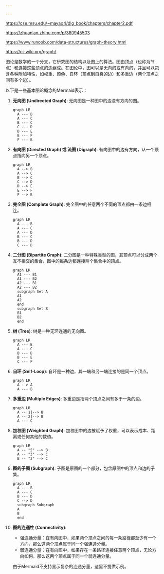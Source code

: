 ```yaml
---

---
```




https://cse.msu.edu/~mayao4/dlg_book/chapters/chapter2.pdf

https://zhuanlan.zhihu.com/p/380945503

https://www.runoob.com/data-structures/graph-theory.html

https://oi-wiki.org/graph/





图论是数学的一个分支，它研究图的结构以及图上的算法。图由顶点（也称为节点）和连接这些顶点的边组成。在图论中，图可以是无向的或有向的，并且可以包含各种附加特性，如权重、颜色、自环（顶点到自身的边）和多重边（两个顶点之间有多个边）。

以下是一些基本图论概念的Mermaid表示：

1. **无向图 (Undirected Graph)**:
   无向图是一种图中的边没有方向的图。

   ```mermaid
   graph LR
     A --- B
     A --- C
     B --- C
     C --- D
     D --- E
     E --- F
     F --- B
   ```

2. **有向图 (Directed Graph) 或 流图 (Digraph)**:
   有向图中的边有方向，从一个顶点指向另一个顶点。

   ```mermaid
   graph LR
     A --> B
     A --> C
     B --> C
     C --> D
     D --> E
     E --> F
     F --> B
   ```

3. **完全图 (Complete Graph)**:
   完全图中的任意两个不同的顶点都由一条边相连。

   ```mermaid
   graph LR
     A --- B
     A --- C
     A --- D
     B --- C
     B --- D
     C --- D
   ```

4. **二分图 (Bipartite Graph)**:
   二分图是一种特殊类型的图，其顶点可以分成两个互不相交的集合，图中的每条边都连接两个集合中的顶点。

   ```mermaid
   graph LR
     A1 --- B1
     A1 --- B2
     A2 --- B1
     A2 --- B2
     subgraph Set A
     A1
     A2
     end
     subgraph Set B
     B1
     B2
     end
   ```

5. **树 (Tree)**:
   树是一种无环连通的无向图。

   ```mermaid
   graph LR
     A --- B
     A --- C
     B --- D
     B --- E
     C --- F
   ```

6. **自环 (Self-Loop)**:
   自环是一种边，其一端和另一端连接的是同一个顶点。

   ```mermaid
   graph LR
     A --> A
     A --- B
   ```

7. **多重边 (Multiple Edges)**:
   多重边是指两个顶点之间有多于一条的边。

   ```mermaid
   graph LR
     A --|1|--> B
     A --|2|--> B
     A --- C
   ```

8. **加权图 (Weighted Graph)**:
   加权图中的边被赋予了权重，可以表示成本、距离或任何其他的数值。

   ```mermaid
   graph LR
     A -- "5" --> B
     A -- "3" --> C
     B -- "2" --> C
   ```

9. **图的子图 (Subgraph)**:
   子图是原图的一个部分，包含原图中的顶点和边的子集。

   ```mermaid
   graph LR
     A --- B
     A --- C
     B --- D
     C --> D
     subgraph Subgraph
     A
     B
     end
   ```

10. **图的连通性 (Connectivity)**:
    
    - 强连通分量：在有向图中，如果两个顶点之间的每一条路径都至少有一个方向，那么这两个顶点属于同一个强连通分量。
    - 弱连通分量：在有向图中，如果存在一条路径连接任意两个顶点，无论方向如何，那么这两个顶点属于同一个弱连通分量。
    
    由于Mermaid不支持显示复杂的连通分量，这里不提供示例。

